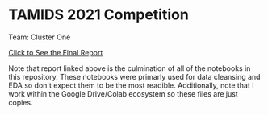 # TAMIDS 2021 Competition

Team: Cluster One

[Click to See the Final Report](https://colab.research.google.com/drive/1hGbayKvhIGHC8vurnq371of2EW553b7k?usp=sharing) 

Note that report linked above is the culmination of all of the notebooks in this repository. These notebooks were primarly used for data cleansing and EDA so don't expect them to be the most readible. Additionally, note that I work within the Google Drive/Colab ecosystem so these files are just copies. 
